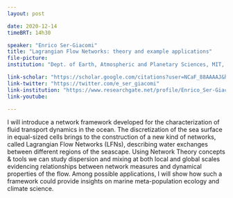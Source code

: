 ```yaml
---
layout: post

date: 2020-12-14
timeBRT: 14h30

speaker: "Enrico Ser-Giacomi"
title: "Lagrangian Flow Networks: theory and example applications"
file-picture: 
institution: "Dept. of Earth, Atmospheric and Planetary Sciences, MIT, USA"

link-scholar: "https://scholar.google.com/citations?user=NCaF_88AAAAJ&hl=en"
link-twitter: "https://twitter.com/e_ser_giacomi"
link-institution: "https://www.researchgate.net/profile/Enrico_Ser-Giacomi"
link-youtube:

---
```


I will introduce a network framework developed for the characterization of fluid transport dynamics in the ocean. The discretization of the sea surface in equal-sized cells brings to the construction of a new kind of networks, called Lagrangian Flow Networks (LFNs), describing water exchanges between different regions of the seascape. Using Network Theory concepts & tools we can study dispersion and mixing at both local and global scales evidencing relationships between network measures and dynamical properties of the flow. Among possible applications, I will show how such a framework could provide insights on marine meta-population ecology and climate science.


